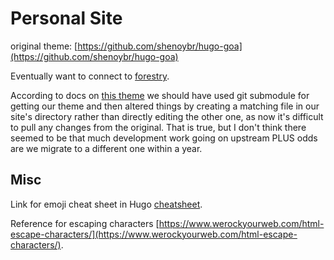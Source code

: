 # Personal Site

original theme: [https://github.com/shenoybr/hugo-goa](https://github.com/shenoybr/hugo-goa)

Eventually want to connect to [forestry](https://forestry.io/docs/welcome/).

According to docs on [this theme](https://themes.gohugo.io/hugo-future-imperfect-slim/) we should have used git submodule for getting our theme and then altered things by creating a matching file in our site's directory rather than directly editing the other one, as now it's difficult to pull any changes from the original. That is true, but I don't think there seemed to be that much development work going on upstream PLUS odds are we migrate to a different one within a year.

## Misc

Link for emoji cheat sheet in Hugo [cheatsheet](https://www.webfx.com/tools/emoji-cheat-sheet/).

Reference for escaping characters [https://www.werockyourweb.com/html-escape-characters/](https://www.werockyourweb.com/html-escape-characters/).
